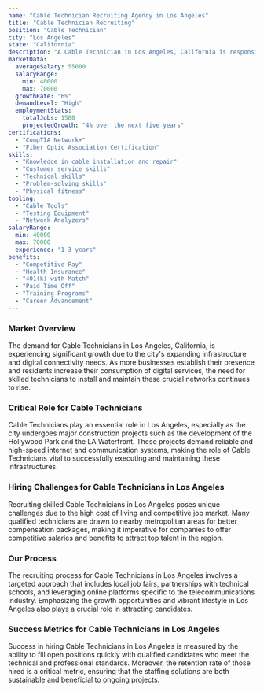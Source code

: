 ```yaml
---
name: "Cable Technician Recruiting Agency in Los Angeles"
title: "Cable Technician Recruiting"
position: "Cable Technician"
city: "Los Angeles"
state: "California"
description: "A Cable Technician in Los Angeles, California is responsible for installing, maintaining, and repairing cable systems, with tasks including installing cable lines in both residential and commercial settings, troubleshooting issues, and ensuring connectivity."
marketData:
  averageSalary: 55000
  salaryRange:
    min: 40000
    max: 70000
  growthRate: "6%"
  demandLevel: "High"
  employmentStats:
    totalJobs: 1500
    projectedGrowth: "4% over the next five years"
certifications:
  - "CompTIA Network+"
  - "Fiber Optic Association Certification"
skills:
  - "Knowledge in cable installation and repair"
  - "Customer service skills"
  - "Technical skills"
  - "Problem-solving skills"
  - "Physical fitness"
tooling:
  - "Cable Tools"
  - "Testing Equipment"
  - "Network Analyzers"
salaryRange:
  min: 40000
  max: 70000
  experience: "1-3 years"
benefits:
  - "Competitive Pay"
  - "Health Insurance"
  - "401(k) with Match"
  - "Paid Time Off"
  - "Training Programs"
  - "Career Advancement"
---
```


### Market Overview
The demand for Cable Technicians in Los Angeles, California, is experiencing significant growth due to the city's expanding infrastructure and digital connectivity needs. As more businesses establish their presence and residents increase their consumption of digital services, the need for skilled technicians to install and maintain these crucial networks continues to rise.

### Critical Role for Cable Technicians
Cable Technicians play an essential role in Los Angeles, especially as the city undergoes major construction projects such as the development of the Hollywood Park and the LA Waterfront. These projects demand reliable and high-speed internet and communication systems, making the role of Cable Technicians vital to successfully executing and maintaining these infrastructures.

### Hiring Challenges for Cable Technicians in Los Angeles
Recruiting skilled Cable Technicians in Los Angeles poses unique challenges due to the high cost of living and competitive job market. Many qualified technicians are drawn to nearby metropolitan areas for better compensation packages, making it imperative for companies to offer competitive salaries and benefits to attract top talent in the region.

### Our Process
The recruiting process for Cable Technicians in Los Angeles involves a targeted approach that includes local job fairs, partnerships with technical schools, and leveraging online platforms specific to the telecommunications industry. Emphasizing the growth opportunities and vibrant lifestyle in Los Angeles also plays a crucial role in attracting candidates.

### Success Metrics for Cable Technicians in Los Angeles
Success in hiring Cable Technicians in Los Angeles is measured by the ability to fill open positions quickly with qualified candidates who meet the technical and professional standards. Moreover, the retention rate of those hired is a critical metric, ensuring that the staffing solutions are both sustainable and beneficial to ongoing projects.